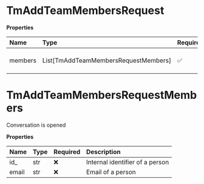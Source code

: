 # TmAddTeamMembersRequest

**Properties**

| Name    | Type                                 | Required | Description                     |
| :------ | :----------------------------------- | :------- | :------------------------------ |
| members | List[TmAddTeamMembersRequestMembers] | ✅       | Identifier(s) of chat member(s) |

# TmAddTeamMembersRequestMembers

Conversation is opened

**Properties**

| Name  | Type | Required | Description                     |
| :---- | :--- | :------- | :------------------------------ |
| id\_  | str  | ❌       | Internal identifier of a person |
| email | str  | ❌       | Email of a person               |

<!-- This file was generated by liblab | https://liblab.com/ -->
